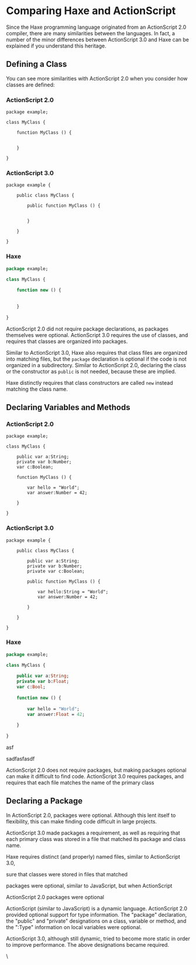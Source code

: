 # Comparing Haxe and ActionScript

Since the Haxe programming language originated from an ActionScript 2.0 compiler, there are many similarities between the languages. In fact, a number of the minor differences between ActionScript 3.0 and Haxe can be explained if you understand this heritage.


## Defining a Class

You can see more similarities with ActionScript 2.0 when you consider how classes are defined:

### ActionScript 2.0

```as2
package example;

class MyClass {
    
    function MyClass () {
        
        
    }

}
```

### ActionScript 3.0

```as3
package example {
    
    public class MyClass {
        
        public function MyClass () {
            
            
        }

    }

}
```

### Haxe

```haxe
package example;

class MyClass {
    
    function new () {
        
        
    }
    
}
```

ActionScript 2.0 did not require package declarations, as packages themselves were optional. ActionScript 3.0 requires the use of classes, and requires that classes are organized into packages.

Similar to ActionScript 3.0, Haxe also requires that class files are organized into matching files, but the `package` declaration is optional if the code is not organized in a subdirectory. Similar to ActionScript 2.0, declaring the class or the constructor as `public` is not needed, because these are implied.

Haxe distinctly requires that class constructors are called `new` instead matching the class name.

## Declaring Variables and Methods

### ActionScript 2.0

```as2
package example;

class MyClass {
    
    public var a:String;
    private var b:Number;
    var c:Boolean;
    
    function MyClass () {
        
        var hello = "World";
        var answer:Number = 42;
        
    }
    
}
```

### ActionScript 3.0

```as3
package example {
    
    public class MyClass {
        
        public var a:String;
        private var b:Number;
        private var c:Boolean;
        
        public function MyClass () {
            
            var hello:String = "World";
            var answer:Number = 42;
            
        }
        
    }
    
}
```

### Haxe

```haxe
package example;

class MyClass {
    
    public var a:String;
    private var b:Float;
    var c:Bool;
    
    function new () {
        
        var hello = "World";
        var answer:Float = 42;
        
    }
    
}
```

asf


sadfasfasdf

ActionScript 2.0 does not require packages, but making packages optional can make it difficult to find code. ActionScript 3.0 requires packages, and requires that each file matches the name of the primary class 


## Declaring a Package

In ActionScript 2.0, packages were optional. Although this lent itself to flexibility, this can make finding code difficult in large projects.

ActionScript 3.0 made packages a requirement, as well as requiring that each primary class was stored in a file that matched its package and class name.  

Haxe requires distinct (and properly) named files, similar to ActionScript 3.0, 

sure that classes were stored in files that matched 



packages were optional, similar to JavaScript, but when ActionScript 



ActionScript 2.0 packages were optional

ActionScript (similar to JavaScript) is a dynamic language. ActionScript 2.0 provided optional support for type information. The "package" declaration, the "public" and "private" designations on a class, variable or method, and the ":Type" information on local variables were optional.

ActionScript 3.0, although still dynamic, tried to become more static in order to improve performance. The above designations became required.

\
